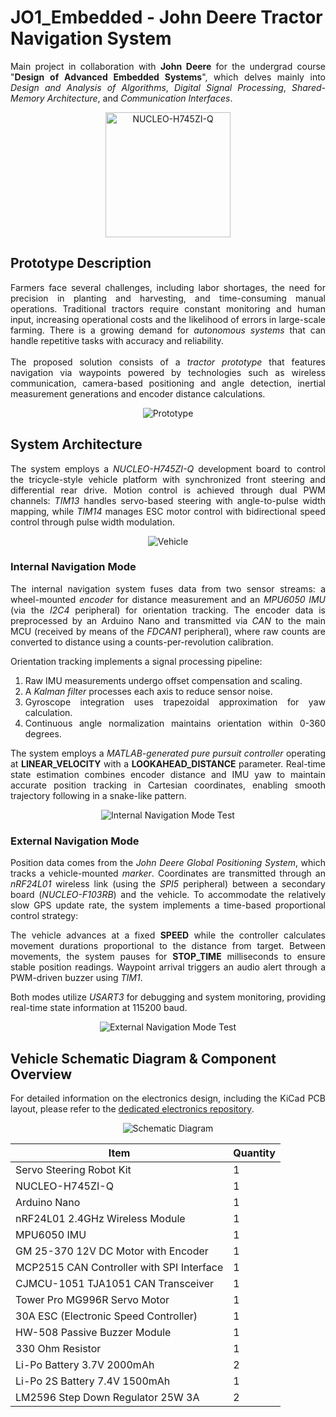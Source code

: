 # JO1_Embedded - John Deere Tractor Navigation System

<p align="justify">Main project in collaboration with <b>John Deere</b> for the undergrad course "<b>Design of Advanced Embedded Systems</b>", which delves mainly into <i>Design and Analysis of Algorithms</i>, <i>Digital Signal Processing</i>, <i>Shared-Memory Architecture</i>, and <i>Communication Interfaces</i>.</p>

<p align="center">
  <img src="https://github.com/user-attachments/assets/ba551d48-1bdb-434d-bece-047efd1e78cd" alt = "NUCLEO-H745ZI-Q" width="200" height="200"/>
</p>

## Prototype Description

<p align="justify">Farmers face several challenges, including labor shortages, the need for precision in planting and harvesting, and time-consuming manual operations. Traditional tractors require constant monitoring and human input, increasing operational costs and the likelihood of errors in large-scale farming. There is a growing demand for <i>autonomous systems</i> that can handle repetitive tasks with accuracy and reliability.<br>&nbsp;<br>The proposed solution consists of a <i>tractor prototype</i> that features navigation via waypoints powered by technologies such as wireless communication, camera-based positioning and angle detection, inertial measurement generations and encoder distance calculations.</p>

<p align="center">
  <img src="https://github.com/user-attachments/assets/1b476210-97d0-48a6-9460-5cdd5ff1afbb" alt = "Prototype"/>
</p>

## System Architecture

<p align="justify">The system employs a <i>NUCLEO-H745ZI-Q</i> development board to control the tricycle-style vehicle platform with synchronized front steering and differential rear drive. Motion control is achieved through dual PWM channels: <i>TIM13</i> handles servo-based steering with angle-to-pulse width mapping, while <i>TIM14</i> manages ESC motor control with bidirectional speed control through pulse width modulation.</p>

<p align="center">
  <img src="https://github.com/user-attachments/assets/d0c4bedb-3c1d-49ac-880f-9bfe21f4aac4" alt = "Vehicle"/>
</p>

### Internal Navigation Mode

<p align="justify">The internal navigation system fuses data from two sensor streams: a wheel-mounted <i>encoder</i> for distance measurement and an <i>MPU6050 IMU</i> (via the <i>I2C4</i> peripheral) for orientation tracking. The encoder data is preprocessed by an Arduino Nano and transmitted via <i>CAN</i> to the main MCU (received by means of the <i>FDCAN1</i> peripheral), where raw counts are converted to distance using a counts-per-revolution calibration.</p>

<p align="justify">Orientation tracking implements a signal processing pipeline:</p>

<ol align="justify">
  <li>Raw IMU measurements undergo offset compensation and scaling.</li>
  <li>A <i>Kalman filter</i> processes each axis to reduce sensor noise.</li>
  <li>Gyroscope integration uses trapezoidal approximation for yaw calculation.</li>
  <li>Continuous angle normalization maintains orientation within 0-360 degrees.</li>
</ol>

<p align="justify">The system employs a <i>MATLAB-generated pure pursuit controller</i> operating at <b>LINEAR_VELOCITY</b> with a <b>LOOKAHEAD_DISTANCE</b> parameter. Real-time state estimation combines encoder distance and IMU yaw to maintain accurate position tracking in Cartesian coordinates, enabling smooth trajectory following in a snake-like pattern.</p>

<p align="center">
  <img src="https://github.com/user-attachments/assets/6027e72e-6981-4a71-afb9-62f8e4f565f3" alt = "Internal Navigation Mode Test"/>
</p>

### External Navigation Mode

<p align="justify">Position data comes from the <i>John Deere Global Positioning System</i>, which tracks a vehicle-mounted <i>marker</i>. Coordinates are transmitted through an <i>nRF24L01</i> wireless link (using the <i>SPI5</i> peripheral) between a secondary board (<i>NUCLEO-F103RB</i>) and the vehicle. To accommodate the relatively slow GPS update rate, the system implements a time-based proportional control strategy:</p>

<p align="justify">The vehicle advances at a fixed <b>SPEED</b> while the controller calculates movement durations proportional to the distance from target. Between movements, the system pauses for <b>STOP_TIME</b> milliseconds to ensure stable position readings. Waypoint arrival triggers an audio alert through a PWM-driven buzzer using <i>TIM1</i>.</p>

<p align="justify">Both modes utilize <i>USART3</i> for debugging and system monitoring, providing real-time state information at 115200 baud.</p>

<p align="center">
  <img src="https://github.com/user-attachments/assets/52570b92-e074-4024-b223-eaa62c346fd2" alt = "External Navigation Mode Test"/>
</p>

## Vehicle Schematic Diagram & Component Overview

<p align="justify">
  For detailed information on the electronics design, including the KiCad PCB layout, please refer to the 
  <a href="https://github.com/CEJ2-Robotics/JO1_Electronics">dedicated electronics repository</a>.
</p>

<p align="center">
  <img src="https://github.com/user-attachments/assets/57c4929a-49e3-491f-8dcb-4ec2ec678f7c" alt = "Schematic Diagram"/>
</p>

| Item                                         | Quantity      |
| ---------------------------------------------| ------------- |
| Servo Steering Robot Kit                     | 1             |
| NUCLEO-H745ZI-Q                              | 1             |
| Arduino Nano                                 | 1             |
| nRF24L01 2.4GHz Wireless Module              | 1             |
| MPU6050 IMU                                  | 1             |
| GM 25-370 12V DC Motor with Encoder          | 1             |
| MCP2515 CAN Controller with SPI Interface    | 1             |
| CJMCU-1051 TJA1051 CAN Transceiver           | 1             |
| Tower Pro MG996R Servo Motor                 | 1             |
| 30A ESC (Electronic Speed Controller)        | 1             |
| HW-508 Passive Buzzer Module                 | 1             |
| 330 Ohm Resistor                             | 1             |
| Li-Po Battery 3.7V 2000mAh                   | 2             |
| Li-Po 2S Battery 7.4V 1500mAh                | 1             |
| LM2596 Step Down Regulator 25W 3A            | 2             |
